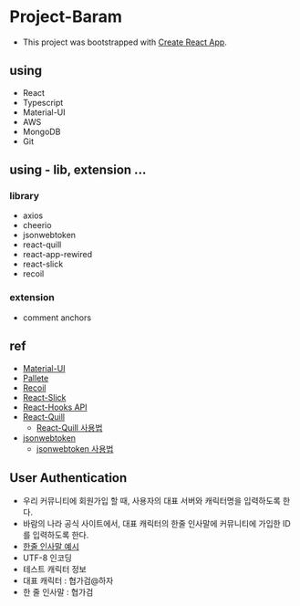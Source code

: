 # Project-Baram

- This project was bootstrapped with [Create React App](https://github.com/facebook/create-react-app).



## using

- React
- Typescript
- Material-UI
- AWS
- MongoDB
- Git

## using - lib, extension ...

### library
- axios
- cheerio
- jsonwebtoken
- react-quill
- react-app-rewired
- react-slick
- recoil

### extension
- comment anchors




## ref

- [Material-UI](https://material-ui.com/)
- [Pallete](https://www.materialpalette.com/colors)
- [Recoil](https://recoiljs.org/)
- [React-Slick](https://react-slick.neostack.com/docs/get-started/)
- [React-Hooks API](https://ko.reactjs.org/docs/hooks-reference.html)
- [React-Quill](https://www.npmjs.com/package/react-quill)
  - [React-Quill 사용법](http://noartist.com/react%EC%9A%A9-rich-text-editor-quill-%EC%84%A4%EC%B9%98%EB%B0%8F-%EC%82%AC%EC%9A%A9-%EB%B0%A9%EB%B2%95-ajax-upload-%EA%B9%8C%EC%A7%80/)
- [jsonwebtoken](https://www.npmjs.com/package/jsonwebtoken)
  - [jsonwebtoken 사용법](https://victorydntmd.tistory.com/116)


## User Authentication

- 우리 커뮤니티에 회원가입 할 때, 사용자의 대표 서버와 캐릭터명을 입력하도록 한다.
- 바람의 나라 공식 사이트에서, 대표 캐릭터의 한줄 인사말에 커뮤니티에 가입한 ID를 입력하도록 한다.
- [한줄 인사말 예시](https://baram.nexon.com/Profile/Info?character=협가검%40하자)
- UTF-8 인코딩
- 테스트 캐릭터 정보 
- 대표 캐릭터 : 협가검@하자 
- 한 줄 인사말 : 협가검
